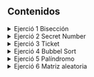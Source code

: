 <div class="faq-container">
  <h2>Contenidos</h2>
  <details>
    <summary>Ejerció 1 Bisección</summary>
    <p>El ejercicio era pasar el programa anteriormente realizado en c++ a python.</p>
    <img src="../images/01.png" align="center"/>
  </details>

  <details>
    <summary>Ejerció 2 Secret Number</summary>
    <p>El ejercicio trata sobre adivinar el número secreto que es aleatorio.</p>
    <img src="../images/02.png" align="center"/>
  </details>
  
  <details>
    <summary>Ejerció 3 Ticket</summary>
    <p>El ejercicio es sobre pedir cierta cantidad de dinero e mostrar cuantos boletos le alcanza al usuario, pero cada ticket que compras su precio aumenta.</p>
    <img src="../images/03.png" align="center"/>
  </details>
  
  <details>
    <summary>Ejerció 4 Bubbel Sort</summary>
    <p>Realizar el método de la burbuja.</p>
    <img src="../images/04.png" align="center"/>
  </details>
  
  <details>
    <summary>Ejerció 5 Palíndromo</summary>
    <p>Imprimir si una cadena o numero es palíndromo o no (se lee de la misma forma alreves).</p>
    <img src="../images/05.png" align="center"/>
  </details>

  <details>
    <summary>Ejerció 6 Matriz aleatoria</summary>
    <p>LLenar una matriz con numeros aleatorios de n tamaño y que no se repitan.</p>
    <img src="../images/06.png" align="center"/>
  </details>
</div>

